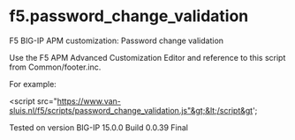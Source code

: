 # f5.password_change_validation
F5 BIG-IP APM customization: Password change validation

Use the F5 APM Advanced Customization Editor and reference to this script from Common/footer.inc.

For example:

  &lt;script src="https://www.van-sluis.nl/f5/scripts/password_change_validation.js"&gt;&lt;/script&gt';
 
Tested on version BIG-IP 15.0.0 Build 0.0.39 Final
